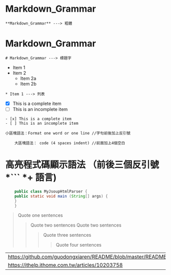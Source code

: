 # **Markdown_Grammar**
```
**Markdown_Grammar** ---> 粗體
```
# Markdown_Grammar
```
# Markdown_Grammar ---> 標題字
```
* Item 1
* Item 2
  * Item 2a
  * Item 2b
```
* Item 1 ---> 列表
```
- [x] This is a complete item
- [ ] This is an incomplete item
```
- [x] This is a complete item
- [ ] This is an incomplete item
```
`小區塊語法：Format one word or one line //字句前後加上反引號`
```
    大區塊語法： code (4 spaces indent) //前面加上4個空白
```
# 高亮程式碼顯示語法 （前後三個反引號 *``` *+ 語言)
```Java
    public class MyJsoupHtmlParser {
	public static void main (String[] args) {
	}
    }
```
> Quote one sentences
>>Quote two sentences
>>Quote two sentences
>>>Quote three sentences
>>>>Quote four sentences

||
|---|
|https://github.com/guodongxiaren/README/blob/master/README.md|
|https://ithelp.ithome.com.tw/articles/10203758|
